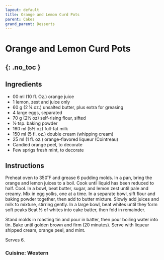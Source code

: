 ```yaml
---
layout: default
title: Orange and Lemon Curd Pots
parent: Cakes
grand_parent: Desserts
---
```


# Orange and Lemon Curd Pots
{: .no_toc }
---

## Ingredients
<ul>
	<li>00 ml (10 fl. Oz.) orange juice</li>
	<li>1 lemon, zest and juice only</li>
	<li>60 g (2 ¼ oz.) unsalted butter, plus extra for greasing</li>
	<li>4 large eggs, separated</li>
	<li>70 g (2½ oz) self-rising flour, sifted</li>
	<li>½ tsp. baking powder</li>
	<li>160 ml (5½ oz) full-fat milk</li>
	<li>150 ml (5 fl. oz.) double cream (whipping cream)</li>
	<li>25 ml (1 fl. oz.) orange-flavored liqueur (Cointreau)</li>
	<li>Candied orange peel, to decorate</li>
	<li>Few sprigs fresh mint, to decorate</li>
</ul>

## Instructions
Preheat oven to 350˚F and grease 6 pudding molds. In a pan, bring the orange and lemon juices to a boil. Cook until liquid has been reduced to half. Cool. In a bowl, beat butter, sugar, and lemon zest until pale and creamy. Mix in egg yolks, one at a time. In a separate bowl, sift flour and baking powder together, then add to butter mixture. Slowly add juices and milk to mixture, stirring gently. In a large bowl, beat whites until they form soft peaks Beat ⅓ of whites into cake batter, then fold in remainder.

Stand molds in roasting tin and pour in batter, then pour boiling water into tin. Bake until golden brown and firm (20 minutes). Serve with liqueur shipped cream, orange peel, and mint.

Serves 6.

### Cuisine: Western
